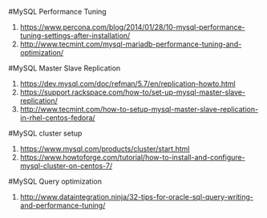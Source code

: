 #MySQL Performance Tuning

1. https://www.percona.com/blog/2014/01/28/10-mysql-performance-tuning-settings-after-installation/
2. http://www.tecmint.com/mysql-mariadb-performance-tuning-and-optimization/

#MySQL Master Slave Replication

1. https://dev.mysql.com/doc/refman/5.7/en/replication-howto.html
2. https://support.rackspace.com/how-to/set-up-mysql-master-slave-replication/
3. http://www.tecmint.com/how-to-setup-mysql-master-slave-replication-in-rhel-centos-fedora/

#MySQL cluster setup

1. https://www.mysql.com/products/cluster/start.html
2. https://www.howtoforge.com/tutorial/how-to-install-and-configure-mysql-cluster-on-centos-7/

#MySQL Query optimization

1. http://www.dataintegration.ninja/32-tips-for-oracle-sql-query-writing-and-performance-tuning/
